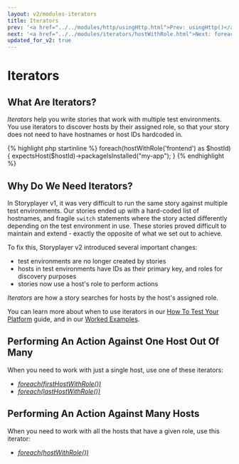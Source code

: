 ```yaml
---
layout: v2/modules-iterators
title: Iterators
prev: '<a href="../../modules/http/usingHttp.html">Prev: usingHttp()</a>'
next: '<a href="../../modules/iterators/hostWithRole.html">Next: foreach(hostWithRole())</a>'
updated_for_v2: true
---
```


# Iterators

## What Are Iterators?

_Iterators_ help you write stories that work with multiple test environments. You use iterators to discover hosts by their assigned role, so that your story does not need to have hostnames or host IDs hardcoded in.

{% highlight php startinline %}
foreach(hostWithRole('frontend') as $hostId) {
    expectsHost($hostId)->packageIsInstalled("my-app");
}
{% endhighlight %}

## Why Do We Need Iterators?

In Storyplayer v1, it was very difficult to run the same story against multiple test environments. Our stories ended up with a hard-coded list of hostnames, and fragile `switch` statements where the story acted differently depending on the test environment in use. These stories proved difficult to maintain and extend - exactly the opposite of what we set out to achieve.

To fix this, Storyplayer v2 introduced several important changes:

* test environments are no longer created by stories
* hosts in test environments have IDs as their primary key, and roles for discovery purposes
* stories now use a host's role to perform actions

_Iterators_ are how a story searches for hosts by the host's assigned role.

You can learn more about when to use iterators in our [How To Test Your Platform](../../learn/test-your-platform/index.html) guide, and in our [Worked Examples](../../learn/worked-examples/index.html).

## Performing An Action Against One Host Out Of Many

When you need to work with just a single host, use one of these iterators:

* _[foreach(firstHostWithRole())](firstHostWithRole.html)_
* _[foreach(lastHostWithRole())](lastHostWithRole.html)_

## Performing An Action Against Many Hosts

When you need to work with all the hosts that have a given role, use this iterator:

* _[foreach(hostWithRole())](hostWithRole.html)_